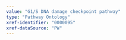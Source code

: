 ```yaml
---
value: "G1/S DNA damage checkpoint pathway"
type: "Pathway Ontology"
xref-identifier: "0000095"
xref-dataSource: "PW"
---
```

